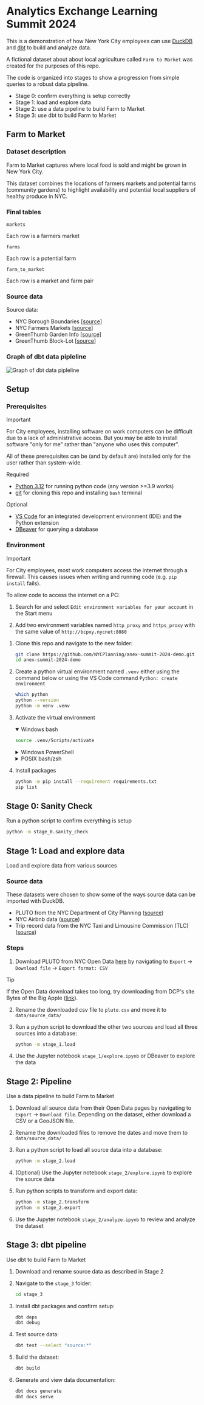 # Analytics Exchange Learning Summit 2024

This is a demonstration of how New York City employees can use [DuckDB](https://duckdb.org/) and [dbt](https://docs.getdbt.com/) to build and analyze data.

A fictional dataset about about local agriculture called `Farm to Market` was created for the purposes of this repo.

The code is organized into stages to show a progression from simple queries to a robust data pipeline.

- Stage 0: confirm everything is setup correctly
- Stage 1: load and explore data
- Stage 2: use a data pipeline to build Farm to Market
- Stage 3: use dbt to build Farm to Market

## Farm to Market

### Dataset description

Farm to Market captures where local food is sold and might be grown in New York City.

This dataset combines the locations of farmers markets and potential farms (community gardens) to highlight availability and potential local suppliers of healthy produce in NYC.

### Final tables

`markets`

Each row is a farmers market

`farms`

Each row is a potential farm

`farm_to_market`

Each row is a market and farm pair

### Source data

Source data:

- NYC Borough Boundaries [[source](https://data.cityofnewyork.us/City-Government/Borough-Boundaries/tqmj-j8zm)]
- NYC Farmers Markets [[source](https://data.cityofnewyork.us/Health/NYC-Farmers-Markets/8vwk-6iz2/about_data)]
- GreenThumb Garden Info [[source](https://data.cityofnewyork.us/dataset/GreenThumb-Garden-Info/p78i-pat6/about_data)]
- GreenThumb Block-Lot [[source](https://data.cityofnewyork.us/dataset/GreenThumb-Block-Lot/fsjc-9fyh/about_data)]

### Graph of dbt data pipleline

![Graph of dbt data pipleline](stage_3/docs/dbt-dag.png)

## Setup

### Prerequisites

> [!IMPORTANT]
> For City employees, installing software on work computers can be difficult due to a lack of administrative access. But you may be able to install software "only for me" rather than "anyone who uses this computer".
>
> All of these prerequisites can be (and by default are) installed only for the user rather than system-wide.

Required

- [Python 3.12](https://www.python.org/downloads/release/python-3120/) for running python code (any version >=3.9 works)
- [git](https://git-scm.com/downloads) for cloning this repo and installing `bash` terminal

Optional

- [VS Code](https://code.visualstudio.com/) for an integrated development environment (IDE) and the Python extension
- [DBeaver](https://dbeaver.io/) for querying a database

### Environment

> [!IMPORTANT]
> For City employees, most work computers access the internet through a firewall. This causes issues when writing and running code (e.g. `pip install` fails).
>
> To allow code to access the internet on a PC:
>
> 1. Search for and select `Edit environment variables for your account` in the Start menu
>
> 2. Add two environment variables named `http_proxy` and `https_proxy` with the same value of `http://bcpxy.nycnet:8080`

1. Clone this repo and navigate to the new folder:

    ```bash
    git clone https://github.com/NYCPlanning/anex-summit-2024-demo.git
    cd anex-summit-2024-demo
    ```

2. Create a python virtual environment named `.venv` either using the command below or using the VS Code command `Python: create environment`

    ```bash
    which python
    python --version
    python -m venv .venv
    ```

3. Activate the virtual environment

    <details open>
    <summary>Windows bash</summary>

    ```bash
    source .venv/Scripts/activate
    ```

    </details>

    <details>
    <summary>Windows PowerShell</summary>

    ```shell
    venv\Scripts\Activate.ps1
    ```

    </details>

    <details>
    <summary>POSIX bash/zsh</summary>

    ```shell
    source .venv/bin/activate
    ```

    </details>

4. Install packages

    ```bash
    python -m pip install --requirement requirements.txt
    pip list
    ```

## Stage 0: Sanity Check

Run a python script to confirm everything is setup

```bash
python -m stage_0.sanity_check
```

## Stage 1: Load and explore data

Load and explore data from various sources

### Source data

These datasets were chosen to show some of the ways source data can be imported with DuckDB.

- PLUTO from the NYC Department of City Planning ([source](https://data.cityofnewyork.us/d/64uk-42ks/))
- NYC Airbnb data ([source](https://insideairbnb.com/get-the-data/))
- Trip record data from the NYC Taxi and Limousine Commission (TLC) ([source](https://www.nyc.gov/site/tlc/about/tlc-trip-record-data.page))

### Steps

1. Download PLUTO from NYC Open Data [here](https://data.cityofnewyork.us/d/64uk-42ks/) by navigating to `Export` -> `Download file` -> `Export format: CSV`

> [!TIP]
> If the Open Data download takes too long, try downloading from DCP's site Bytes of the Big Apple ([link](https://www.nyc.gov/site/planning/data-maps/open-data/dwn-pluto-mappluto.page)).

2. Rename the downloaded csv file to `pluto.csv` and move it to `data/source_data/`

3. Run a python script to download the other two sources and load all three sources into a database:

   ```bash
   python -m stage_1.load
   ```

4. Use the Jupyter notebook `stage_1/explore.ipynb` or DBeaver to explore the data

## Stage 2: Pipeline

Use a data pipeline to build Farm to Market

1. Download all source data from their Open Data pages by navigating to `Export` -> `Download file`. Depending on the dataset, either download a CSV or a GeoJSON file.

2. Rename the downloaded files to remove the dates and move them to `data/source_data/`

3. Run a python script to load all source data into a database:

   ```bash
   python -m stage_2.load
   ```

4. (Optional) Use the Jupyter notebook `stage_2/explore.ipynb` to explore the source data

5. Run python scripts to transform and export data:

   ```bash
   python -m stage_2.transform
   python -m stage_2.export
   ```

6. Use the Jupyter notebook `stage_2/analyze.ipynb` to review and analyze the dataset

## Stage 3: dbt pipeline

Use dbt to build Farm to Market

1. Download and rename source data as described in Stage 2

2. Navigate to the `stage_3` folder:

   ```bash
   cd stage_3
   ```

3. Install dbt packages and confirm setup:

   ```bash
   dbt deps
   dbt debug
   ```

4. Test source data:

   ```bash
   dbt test --select "source:*"
   ```

5. Build the dataset:

   ```bash
   dbt build
   ```

6. Generate and view data documentation:

   ```bash
   dbt docs generate
   dbt docs serve
   ```
